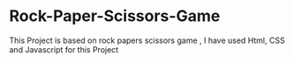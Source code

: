 # Rock-Paper-Scissors-Game
This Project is based on rock papers scissors game , I have used Html, CSS and Javascript for this Project 

